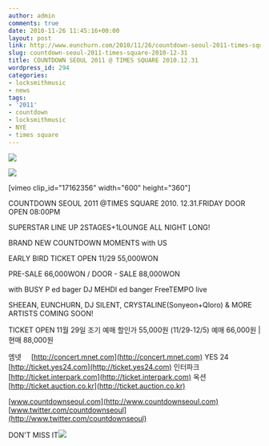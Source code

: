 ```yaml
---
author: admin
comments: true
date: 2010-11-26 11:45:16+00:00
layout: post
link: http://www.eunchurn.com/2010/11/26/countdown-seoul-2011-times-square-2010-12-31/
slug: countdown-seoul-2011-times-square-2010-12-31
title: COUNTDOWN SEOUL 2011 @ TIMES SQUARE 2010.12.31
wordpress_id: 294
categories:
- locksmithmusic
- news
tags:
- '2011'
- countdown
- locksmithmusic
- NYE
- times square
---
```


[![](http://www.eunchurn.com/wp-content/uploads/2010/11/200285864.jpg)](http://www.eunchurn.com/wp-content/uploads/2010/11/200285864.jpg)

[![](http://www.eunchurn.com/wp-content/uploads/2010/11/teaser.jpg)](http://www.eunchurn.com/wp-content/uploads/2010/11/teaser.jpg)[](http://www.eunchurn.com/wp-content/uploads/2010/11/teaser.jpg)

[vimeo clip_id="17162356" width="600" height="360"]

COUNTDOWN SEOUL 2011 @TIMES SQUARE
2010. 12.31.FRIDAY
DOOR OPEN 08:00PM

SUPERSTAR LINE UP
2STAGES+1LOUNGE ALL NIGHT LONG!

BRAND NEW COUNTDOWN MOMENTS with US

EARLY BIRD TICKET OPEN
11/29 55,000WON

PRE-SALE 66,000WON / DOOR - SALE 88,000WON

with
BUSY P ed bager
DJ MEHDI ed banger
FreeTEMPO live

SHEEAN, EUNCHURN, DJ SILENT, CRYSTALINE(Sonyeon+Qloro)
& MORE ARTISTS COMING SOON!

TICKET OPEN 11월 29일
조기 예매 할인가 55,000원 (11/29-12/5)
예매 66,000원 | 현매 88,000원

엠넷     [http://concert.mnet.com](http://concert.mnet.com)
YES 24   [http://ticket.yes24.com](http://ticket.yes24.com)
인터파크 [http://ticket.interpark.com](http://ticket.interpark.com)
옥션     [http://ticket.auction.co.kr](http://ticket.auction.co.kr)


[www.countdownseoul.com](http://www.countdownseoul.com)
[www.twitter.com/countdownseoul](http://www.twitter.com/countdownseoul)

DON'T MISS IT![](http://www.countdownseoul.com)
